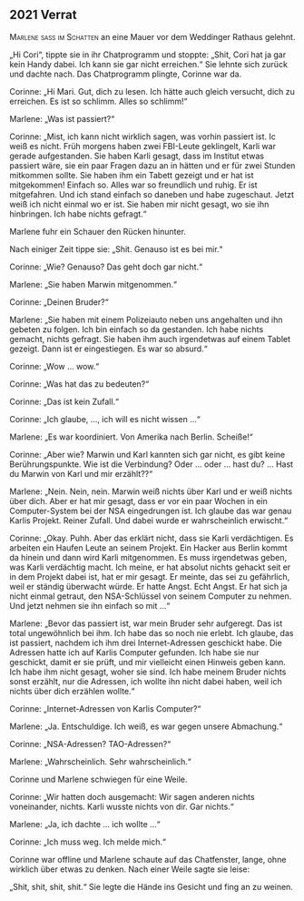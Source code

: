 ## **2021** Verrat

<span style="font-variant:small-caps;">Marlene saß im Schatten</span> an eine Mauer vor dem Weddinger Rathaus gelehnt.

„Hi Cori“, tippte sie in ihr Chatprogramm und stoppte: „Shit, Cori hat ja gar kein Handy dabei.
Ich kann sie gar nicht erreichen.“ Sie lehnte sich zurück und dachte nach.
Das Chatprogramm plingte, Corinne war da.

Corinne: „Hi Mari.
Gut, dich zu lesen.
Ich hätte auch gleich versucht, dich zu erreichen.
Es ist so schlimm.
Alles so schlimm!“

Marlene: „Was ist passiert?“

Corinne: „Mist, ich kann nicht wirklich sagen, was vorhin passiert ist.
Ic weiß es nicht.
Früh morgens haben zwei FBI-Leute geklingelt, Karli war gerade aufgestanden.
Sie haben Karli gesagt, dass im Institut etwas passiert wäre, sie ein paar Fragen dazu an in hätten und er für zwei Stunden mitkommen sollte.
Sie haben ihm ein Tabett gezeigt und er hat ist mitgekommen! Einfach so.
Alles war so freundlich und ruhig.
Er ist mitgefahren.
Und ich stand einfach so daneben und habe zugeschaut.
Jetzt weiß ich nicht einmal wo er ist.
Sie haben mir nicht gesagt, wo sie ihn hinbringen.
Ich habe nichts gefragt.“

Marlene fuhr ein Schauer den Rücken hinunter.

Nach einiger Zeit tippe sie: „Shit.
Genauso ist es bei mir.“

Corinne: „Wie? Genauso? Das geht doch gar nicht.“

Marlene: „Sie haben Marwin mitgenommen.“

Corinne: „Deinen Bruder?“

Marlene: „Sie haben mit einem Polizeiauto neben uns angehalten und ihn gebeten zu folgen.
Ich bin einfach so da gestanden.
Ich habe nichts gemacht, nichts gefragt.
Sie haben ihm auch irgendetwas auf einem Tablet gezeigt.
Dann ist er eingestiegen.
Es war so absurd.“

Corinne: „Wow … wow.“

Corinne: „Was hat das zu bedeuten?“

Corinne: „Das ist kein Zufall.“

Corinne: „Ich glaube, …, ich will es nicht wissen …“

Marlene: „Es war koordiniert.
Von Amerika nach Berlin.
Scheiße!“

Corinne: „Aber wie? Marwin und Karl kannten sich gar nicht, es gibt keine Berührungspunkte.
Wie ist die Verbindung? Oder … oder … hast du? … Hast du Marwin von Karl und mir erzählt??“

Marlene: „Nein. Nein, nein.
Marwin weiß nichts über Karl und er weiß nichts über dich.
Aber er hat mir gesagt, dass er vor ein paar Wochen in ein Computer-System bei der NSA eingedrungen ist.
Ich glaube das war genau Karlis Projekt.
Reiner Zufall.
Und dabei wurde er wahrscheinlich erwischt.“

Corinne: „Okay.
Puhh.
Aber das erklärt nicht, dass sie Karli verdächtigen.
Es arbeiten ein Haufen Leute an seinem Projekt.
Ein Hacker aus Berlin kommt da hinein und dann wird Karli mitgenommen.
Es muss irgendetwas geben, was Karli verdächtig macht.
Ich meine, er hat absolut nichts gehackt seit er in dem Projekt dabei ist, hat er mir gesagt.
Er meinte, das sei zu gefährlich, weil er ständig überwacht würde.
Er hatte Angst.
Echt Angst.
Er hat sich ja nicht einmal getraut, den NSA-Schlüssel von seinem Computer zu nehmen.
Und jetzt nehmen sie ihn einfach so mit …“

Marlene: „Bevor das passiert ist, war mein Bruder sehr aufgeregt.
Das ist total ungewöhnlich bei ihm.
Ich habe das so noch nie erlebt.
Ich glaube, das ist passiert, nachdem ich ihm drei Internet-Adressen geschickt habe.
Die Adressen hatte ich auf Karlis Computer gefunden.
Ich habe sie nur geschickt, damit er sie prüft, und mir vielleicht einen Hinweis geben kann.
Ich habe ihm nicht gesagt, woher sie sind.
Ich habe meinem Bruder nichts sonst erzählt, nur die Adressen, ich wollte ihn nicht dabei haben, weil ich nichts über dich erzählen wollte.“

Corinne: „Internet-Adressen von Karlis Computer?“

Marlene: „Ja.
Entschuldige.
Ich weiß, es war gegen unsere Abmachung.“

Corinne: „NSA-Adressen? TAO-Adressen?“

Marlene: „Wahrscheinlich.
Sehr wahrscheinlich.“

Corinne und Marlene schwiegen für eine Weile.

Corinne: „Wir hatten doch ausgemacht: Wir sagen anderen nichts voneinander, nichts.
Karli wusste nichts von dir.
Gar nichts.“

Marlene: „Ja, ich dachte … ich wollte …“

Corinne: „Ich muss weg.
Ich melde mich.“

Corinne war offline und Marlene schaute auf das Chatfenster, lange, ohne wirklich über etwas zu denken.
Nach einer Weile sagte sie leise:

„Shit, shit, shit, shit.“ Sie legte die Hände ins Gesicht und fing an zu weinen.
